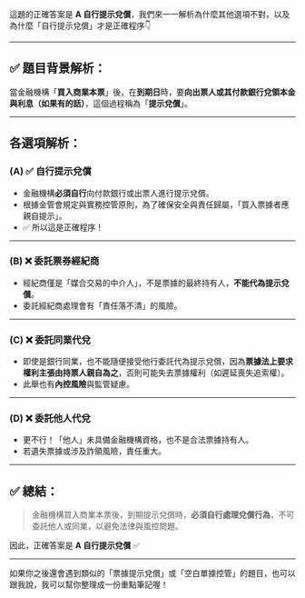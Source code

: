 這題的正確答案是 **A 自行提示兌償**，我們來一一解析為什麼其他選項不對，以及為什麼「自行提示兌償」才是正確程序👇

---

## ✅ 題目背景解析：

當金融機構「**買入商業本票**」後，在**到期日**時，要**向出票人或其付款銀行兌領本金與利息（如果有的話）**，這個過程稱為「**提示兌償**」。

---

## 各選項解析：

### (A) ✅ **自行提示兌償**
- 金融機構**必須自行**向付款銀行或出票人進行提示兌償。
- 根據金管會規定與實務控管原則，為了確保安全與責任歸屬，「買入票據者應親自提示」。
- ✅ 所以這是正確程序！

---

### (B) ❌ **委託票券經紀商**
- 經紀商僅是「媒合交易的中介人」，不是票據的最終持有人，**不能代為提示兌償**。
- 委託經紀商處理會有「責任落不清」的風險。

---

### (C) ❌ **委託同業代兌**
- 即使是銀行同業，也不能隨便接受他行委託代為提示兌償，因為**票據法上要求權利主張由持票人親自為之**，否則可能失去票據權利（如遲延喪失追索權）。
- 此舉也有**內控風險**與監管疑慮。

---

### (D) ❌ **委託他人代兌**
- 更不行！「他人」未具備金融機構資格，也不是合法票據持有人。
- 若遺失票據或涉及詐領風險，責任重大。

---

## ✅ 總結：

> 金融機構買入商業本票後，到期提示兌償時，**必須自行處理兌償行為**，不可委託他人或同業，以避免法律與風控問題。

因此，正確答案是 **A 自行提示兌償** ✅

---

如果你之後還會遇到類似的「票據提示兌償」或「空白單據控管」的題目，也可以跟我說，我可以幫你整理成一份重點筆記喔！
